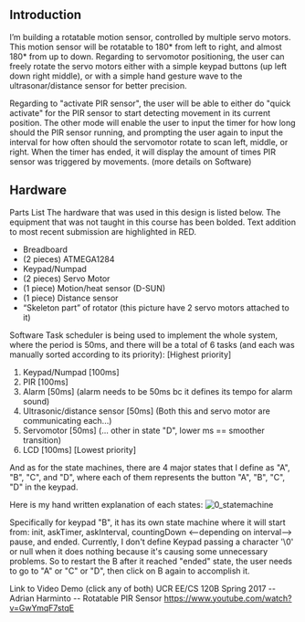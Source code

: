 **Introduction**
--------------
I’m building a rotatable motion sensor, controlled by multiple servo motors. This motion sensor will be rotatable to 180* from left to right, and almost 180* from up to down. Regarding to servomotor positioning, the user can freely rotate the servo motors either with a simple keypad buttons (up left down right middle), or with a simple hand gesture wave to the ultrasonar/distance sensor for better precision. 

Regarding to "activate PIR sensor", the user will be able to either do "quick activate" for the PIR sensor to start detecting movement in its current position. The other mode will enable the user to input the timer for how long should the PIR sensor running, and prompting the user again to input the interval for how often should the servomotor rotate to scan left, middle, or right. When the timer has ended, it will display the amount of times PIR sensor was triggered by movements. (more details on Software)

**Hardware**
--------------
Parts List
The hardware that was used in this design is listed below. The equipment that was not taught in this course has been bolded. Text addition to most recent submission are highlighted in RED.

- Breadboard
- (2 pieces) ATMEGA1284
- Keypad/Numpad
- (2 pieces) Servo Motor
- (1 piece) Motion/heat sensor (D-SUN)
- (1 piece) Distance sensor
- “Skeleton part” of rotator (this picture have 2 servo motors attached to it)
 

Software
Task scheduler is being used to implement the whole system, where the period is 50ms, and there will be a total of 6 tasks (and each was manually sorted according to its priority):
[Highest priority]
1. Keypad/Numpad [100ms]
2. PIR [100ms]
3. Alarm [50ms] (alarm needs to be 50ms bc it defines its tempo for alarm sound)
4. Ultrasonic/distance sensor [50ms] (Both this and servo motor are communicating each...)
5. Servomotor [50ms] (... other in state "D", lower ms == smoother transition)
6. LCD [100ms] 
[Lowest priority]

And as for the state machines, there are 4 major states that I define as "A", "B", "C", and "D", where each of them represents the button "A", "B", "C", "D" in the keypad.

Here is my hand written explanation of each states:
![0_statemachine](https://user-images.githubusercontent.com/15834251/33593554-c3e4490c-d944-11e7-923a-3fd53f01fce6.jpg)

Specifically for keypad "B", it has its own state machine where it will start from: init, askTimer, askInterval, countingDown <--depending on interval--> pause, and ended. Currently, I don't define Keypad passing a character '\0' or null when it does nothing because it's causing some unnecessary problems. So to restart the B after it reached "ended" state, the user needs to go to "A" or "C" or "D", then click on B again to accomplish it.

Link to Video Demo (click any of both)
UCR EE/CS 120B Spring 2017 -- Adrian Harminto -- Rotatable PIR Sensor
https://www.youtube.com/watch?v=GwYmqF7stqE 
